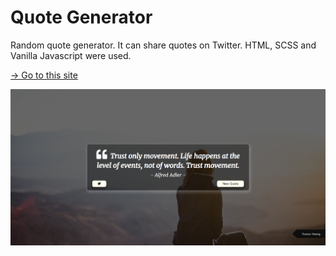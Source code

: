 # Quote Generator

Random quote generator. It can share quotes on Twitter. HTML, SCSS and Vanilla Javascript were used.

[→ Go to this site](https://quote-generator-rouge.vercel.app/)

![Preview](images/desktop-preview.PNG)
